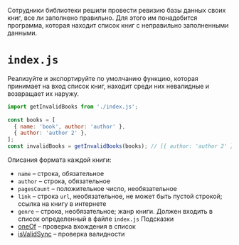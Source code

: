 Сотрудники библиотеки решили провести ревизию базы данных своих книг, все ли заполнено правильно. Для этого им понадобится программа, которая находит список книг с неправильно заполненными данными.

# `index.js`
Реализуйте и экспортируйте по умолчанию функцию, которая принимает на вход список книг, находит среди них невалидные и возвращает их наружу.
```js
import getInvalidBooks from './index.js';
 
const books = [
  { name: 'book', author: 'author' },
  { author: 'author 2' },
];
const invalidBooks = getInvalidBooks(books); // [{ author: 'author 2' }]
```
Описания формата каждой книги:

- `name` – строка, обязательное
- `author` – строка, обязательное
- `pagesCount` – положительное число, необязательное
- `link` – строка `url`, необязательное, не может быть пустой строкой; ссылка на книгу в интернете
- `genre` – строка, необязательное; жанр книги. Должен входить в список определенный в файле `index.js`
Подсказки
- [oneOf](https://github.com/jquense/yup#schemaoneofarrayofvalues-arrayany-message-string--function-schema-alias-equals) – проверка вхождения в список
- [isValidSync](https://github.com/jquense/yup#schemaisvalidsyncvalue-any-options-object-boolean) – проверка валидности